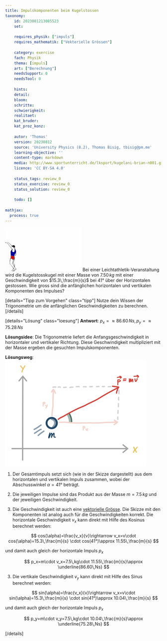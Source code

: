```yaml
---
title: Impulskomponenten beim Kugelstossen
taxonomy:
	id: 2023081213085523
	set:

	requires_physik: ["impuls"]
	requires_mathematik: ["Vektorielle Grössen"]

	category: exercise
	fach: Physik
	thema: [impuls]
	art: ["Berechnung"]
	needsSupport: 0
	needsTool: 0

	hints: 
	detail: 
	bloom: 
	schritte: 
	schwierigkeit: 
	realitaet:
	kat_bruder:
	kat_proz_konz: 

	autor: 'Thomas'
	version: 20230812
	source: 'University Physics (8.2), Thomas Bisig, tbisig@pm.me'
	learning-objective: ''
	content-type: markdown
	media: http://www.sportunterricht.de/lksport/kugelani-brian-n001.gif
	licence: 'CC BY-SA 4.0'

	status_tags: review_0
	status_exercise: review_0
	status_solution: review_0

	todo: []

mathjax:
  process: true
---
```

![Animation eines Kugelstosses](kugelani-brian-n001.gif?resize=400,400&class=float-right)
Bei  einer Leichtathletik-Veranstaltung wird die Kugelstosskugel mit einer Masse von $7.50\,kg$ mit einer Geschwindigkeit von $15.3\,\frac{m}{s}$ bei $41°$ über der Horizontalen gestossen. Wie gross sind die anfänglichen horizontalen und vertikalen Komponenten des Impulses?

[details="Tipp zum Vorgehen" class="tipp"]
Nutze dein Wissen der Trigonometrie um die anfänglichen Geschwindigkeiten zu berechnen.
[/details]

[details="Lösung" class="loesung"]
**Antwort**: $p_x=\approx 86.60\,Ns, p_y=\approx 75.28\,Ns$

**Lösungsidee**:
Die Trigonometrie liefert die Anfangsgeschwindigkeit in horizontaler und vertikaler Richtung. Diese Geschwindigkeit multipliziert mit der Masse ergeben die gesuchten Impulskomponenten.

**Lösungsweg**:
![Impulskomponenten eines Balls](impulskomponenten_eines_balls.svg?resize=400,400&class=float-right) 

1. Der Gesamtimpuls setzt sich (wie in der Skizze dargestellt) aus dem horizontalen und vertikalen Impuls zusammen, wobei der Abschusswinkel $\alpha = 41°$ beträgt.

2. Die jeweiligen Impulse sind das Produkt aus der Masse $m=7.5\,kg$ und der jeweiligen Geschwindigkeit.

3. Die Geschwindigkeit ist auch eine [vektorielle Grösse](/konzepte/konzept-8). Die Skizze mit den Komponenten ist analog auch für die Geschwindigkeiten korrekt. Die horizontale Geschwindigkeit $v_x$ kann direkt mit Hilfe des Kosinus berechnet werden:

$$
cos(\alpha)=\frac{v_x}{v}\rightarrow v_x=v\cdot cos(\alpha)=15.3\,\frac{m}{s} \cdot cos(41°)\approx 11.55\,\frac{m}{s}
$$

und damit auch gleich der horizontale Impuls $p_x$

$$
p_x=m\cdot v_x=7.5\,kg\cdot 11.55\,\frac{m}{s}\approx \underline{86.60\,Ns}
$$

3. Die vertikale Geschwindigkeit $v_y$ kann direkt mit Hilfe des Sinus berechnet werden:

$$
sin(\alpha)=\frac{v_x}{v}\rightarrow v_x=v\cdot sin(\alpha)=15.3\,\frac{m}{s} \cdot sin(41°)\approx 10.04\,\frac{m}{s}
$$

und damit auch gleich der horizontale Impuls $p_x$

$$
p_y=m\cdot v_y=7.5\,kg\cdot 10.04\,\frac{m}{s}\approx \underline{75.28\,Ns}
$$


[/details]